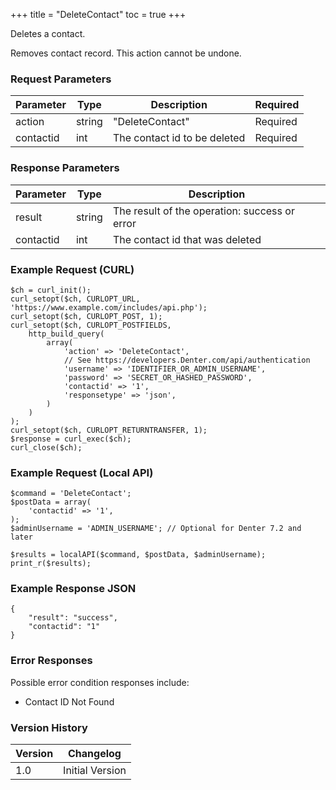 +++
title = "DeleteContact"
toc = true
+++

Deletes a contact.

Removes contact record. This action cannot be undone.

### Request Parameters

| Parameter | Type | Description | Required |
| --------- | ---- | ----------- | -------- |
| action | string | "DeleteContact" | Required |
| contactid | int | The contact id to be deleted | Required |

### Response Parameters

| Parameter | Type | Description |
| --------- | ---- | ----------- |
| result | string | The result of the operation: success or error |
| contactid | int | The contact id that was deleted |


### Example Request (CURL)

```
$ch = curl_init();
curl_setopt($ch, CURLOPT_URL, 'https://www.example.com/includes/api.php');
curl_setopt($ch, CURLOPT_POST, 1);
curl_setopt($ch, CURLOPT_POSTFIELDS,
    http_build_query(
        array(
            'action' => 'DeleteContact',
            // See https://developers.Denter.com/api/authentication
            'username' => 'IDENTIFIER_OR_ADMIN_USERNAME',
            'password' => 'SECRET_OR_HASHED_PASSWORD',
            'contactid' => '1',
            'responsetype' => 'json',
        )
    )
);
curl_setopt($ch, CURLOPT_RETURNTRANSFER, 1);
$response = curl_exec($ch);
curl_close($ch);
```


### Example Request (Local API)

```
$command = 'DeleteContact';
$postData = array(
    'contactid' => '1',
);
$adminUsername = 'ADMIN_USERNAME'; // Optional for Denter 7.2 and later

$results = localAPI($command, $postData, $adminUsername);
print_r($results);
```


### Example Response JSON

```
{
    "result": "success",
    "contactid": "1"
}
```


### Error Responses

Possible error condition responses include:

* Contact ID Not Found


### Version History

| Version | Changelog |
| ------- | --------- |
| 1.0 | Initial Version |
